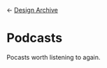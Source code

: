 &larr; [Design Archive](https://github.com/danritz/design-archive/blob/master/README.md)

# Podcasts
Pocasts worth listening to again.
